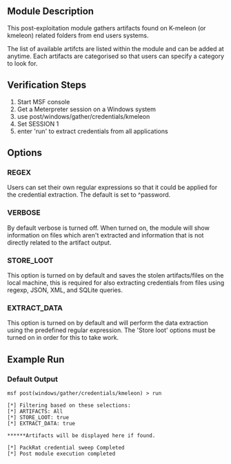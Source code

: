 ## Module Description

This post-exploitation module gathers artifacts found on K-meleon (or kmeleon) related folders from end users systems.

The list of available artifcts are listed within the module and can be added at anytime. Each artifacts are categorised so that users can specify a category to look for.


## Verification Steps

1. Start MSF console
2. Get a Meterpreter session on a Windows system
3. use post/windows/gather/credentials/kmeleon
4. Set SESSION 1
5. enter 'run' to extract credentials from all applications


## Options
### REGEX

Users can set their own regular expressions so that it could be applied for the credential extraction. The default is set to ^password.

### VERBOSE

By default verbose is turned off. When turned on, the module will show information on files which aren't extracted and information that is not directly related to the artifact output.


### STORE_LOOT
This option is turned on by default and saves the stolen artifacts/files on the local machine,
this is required for also extracting credentials from files using regexp, JSON, XML, and SQLite queries.


### EXTRACT_DATA
This option is turned on by default and will perform the data extraction using the predefined regular expression. The 'Store loot' options must be turned on in order for this to take work.

## Example Run
### Default Output
  ```
msf post(windows/gather/credentials/kmeleon) > run 

[*] Filtering based on these selections:  
[*] ARTIFACTS: All
[*] STORE_LOOT: true
[*] EXTRACT_DATA: true

******Artifacts will be displayed here if found.

[*] PackRat credential sweep Completed
[*] Post module execution completed

  ```
